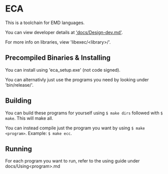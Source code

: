 # ECA

This is a toolchain for EMD languages.

You can view developer details at ['docs/Design-dev.md'](./docs/Design-dev.md).

For more info on libraries, view 'libexec/<library\>/'.

## Precompiled Binaries & Installing

You can install using 'eca_setup.exe' (not code signed).

You can alternativly just use the programs you need by looking under 'bin/release/'.

## Building

You can build these programs for yourself using `$ make dirs` followed with `$ make`. This will make all.

You can instead compile just the program you want by using `$ make <program>`. Example: `$ make ecc`.

## Running

For each program you want to run, refer to the using guide under docs/Using\<program\>.md
